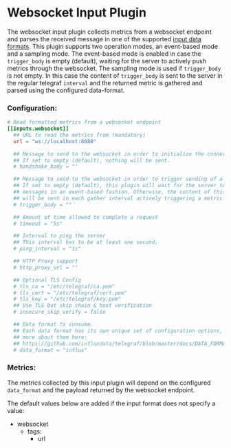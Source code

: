 # Websocket Input Plugin

The websocket input plugin collects metrics from a websocket endpoint and parses the received message in one of the
supported [input data formats](../../../docs/DATA_FORMATS_INPUT.md).
This plugin supports two operation modes, an event-based mode and a sampling mode. The event-based mode is enabled in
case the `trigger_body` is empty (default), waiting for the server to actively push metrics through the websocket.
The sampling mode is used if `trigger_body` is not empty. In this case the content of `trigger_body` is sent to the
server in the regular telegraf `interval` and the returned metric is gathered and parsed using the configured
data-format.

### Configuration:

```toml
# Read formatted metrics from a websocket endpoint
[[inputs.websocket]]
  ## URL to read the metrics from (mandatory)
  url = "ws://localhost:8080"

  ## Message to send to the websocket in order to initialize the connection
  ## If set to empty (default), nothing will be sent.
  # handshake_body = ""

  ## Message to send to the websocket in order to trigger sending of a metric
  ## If set to empty (default), this plugin will wait for the server to send
  ## messages in an event-based fashion. Otherwise, the content of this option
  ## will be sent in each gather interval actively triggering a metric.
  # trigger_body = ""

  ## Amount of time allowed to complete a request
  # timeout = "5s"

  ## Interval to ping the server
  ## This interval has to be at least one second.
  # ping_interval = "1s"

  ## HTTP Proxy support
  # http_proxy_url = ""

  ## Optional TLS Config
  # tls_ca = "/etc/telegraf/ca.pem"
  # tls_cert = "/etc/telegraf/cert.pem"
  # tls_key = "/etc/telegraf/key.pem"
  ## Use TLS but skip chain & host verification
  # insecure_skip_verify = false

  ## Data format to consume.
  ## Each data format has its own unique set of configuration options, read
  ## more about them here:
  ## https://github.com/influxdata/telegraf/blob/master/docs/DATA_FORMATS_INPUT.md
  # data_format = "influx"
```

### Metrics:

The metrics collected by this input plugin will depend on the configured `data_format` and the payload returned by the websocket endpoint.

The default values below are added if the input format does not specify a value:

- websocket
  - tags:
    - url
